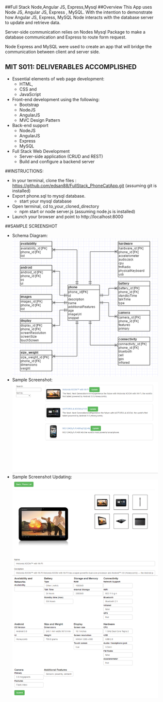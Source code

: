 ##Full Stack Node,Angular JS, Express,Mysql
##Overview
This App uses Node JS, Angular JS, Express , MySQL. 
With the intention to demonstrate how Angular JS, Express, MySQL Node 
interacts with the database server to update and retrieve data.

Server-side communication relies on Nodes Mysql Package 
to make a database communication and Express to route form request.
	
Node Express and MySQL were used to create an app that will bridge the communication between client and server side. 

## MIT S011: DELIVERABLES ACCOMPLISHED
 * Essential elements of web page development:
 	* HTML,
 	* CSS and
 	* JavaScript
 * Front-end development using the following: 	
 	* Bootstrap
 	* NodeJS
 	* AngularJS
 	* MVC Design Pattern
 * Back-end support
 	* NodeJS
 	* AngularJS
 	* Express
 	* MySQL
 * Full Stack Web Development
 	* Server-side application (CRUD and REST)
 	* Build and configure a backend server

##INSTRUCTIONS: 
* In your terminal, clone the files : https://github.com/edsan88/FullStack_PhoneCatApp.git (assuming git is installed)
* Export phone.sql to mysql database.
	* start your mysql database
* Open terminal, cd to_your_cloned_directory 
	* npm start or node server.js (assuming node.js is installed)
* Launch your browser and point to http://localhost:8000


##SAMPLE SCREENSHOT
<ul>
	<li>Schema Diagram:<br> 
		<img src='https://github.com/edsan88/FullStack_PhoneCatApp/blob/master/schema_diagram.jpg'>
	</li>
	<li>
		Sample Screenshot: <br>
		<img src='https://github.com/edsan88/FullStack_PhoneCatApp/blob/master/screenshot_1.jpg'>
	</li>
	<li>
		Sample Screenshot Updating: <br>
		<img src='https://github.com/edsan88/FullStack_PhoneCatApp/blob/master/screenshot_2.jpg'>
	</li>
</ul>